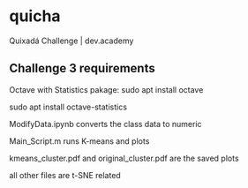# quicha
Quixadá Challenge | dev.academy
## Challenge 3 requirements
Octave with Statistics pakage:
sudo apt install octave

sudo apt install octave-statistics

ModifyData.ipynb converts the class data to numeric

Main_Script.m runs K-means and plots

kmeans_cluster.pdf and original_cluster.pdf are the saved plots

all other files are t-SNE related
